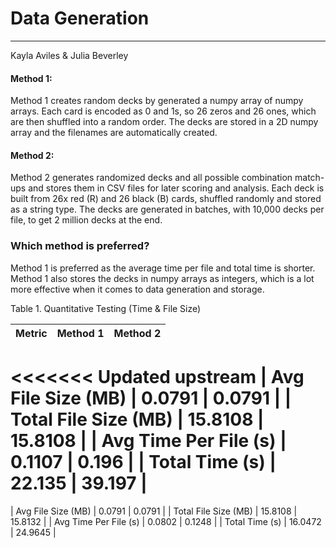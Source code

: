 # Data Generation
---
Kayla Aviles & Julia Beverley


#### Method 1:
Method 1 creates random decks by generated a numpy array of numpy arrays. Each card is encoded as 0 and 1s, so 26 zeros and 26 ones, which are then shuffled into a random order. The decks are stored in a 2D numpy array and the filenames are automatically created.


#### Method 2:
Method 2 generates randomized decks and all possible combination match-ups and stores them in CSV files for later scoring and analysis. Each deck is built from 26x red (R) and 26 black (B) cards, shuffled randomly and stored as a string type. The decks are generated in batches, with 10,000 decks per file, to get 2 million decks at the end. 


### Which method is preferred?
Method 1 is preferred as the average time per file and total time is shorter. Method 1 also stores the decks in numpy arrays as integers, which is a lot more effective when it comes to data generation and storage.


Table 1. Quantitative Testing (Time & File Size)

| Metric                | Method 1 | Method 2 |
| --------------------- | -------- | -------- |
<<<<<<< Updated upstream
| Avg File Size (MB)    |  0.0791  | 0.0791   | 
| Total File Size (MB)  | 15.8108  | 15.8108  |
| Avg Time Per File (s) |  0.1107  |  0.196   |
| Total Time (s)        | 22.135   |  39.197  |
=======
| Avg File Size (MB)    | 0.0791   | 0.0791   |
| Total File Size (MB)  | 15.8108  | 15.8132  |
| Avg Time Per File (s) | 0.0802   | 0.1248   |
| Total Time (s)        | 16.0472  | 24.9645  |